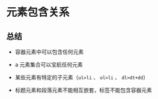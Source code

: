 # 元素包含关系

## 总结

*   容器元素中可以包含任何元素

*   a 元素集合可以宝航任何元素

*   某些元素有特定的子元素（`ul>li` 、 `ol>li` 、 `dl>dt+dd`）

*   标题元素和段落元素不能相互嵌套，标签不能包含容器元素
